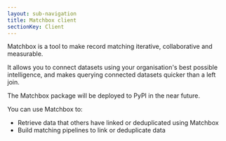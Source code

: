 ```yaml
---
layout: sub-navigation
title: Matchbox client
sectionKey: Client
---
```


Matchbox is a tool to make record matching iterative, collaborative and measurable.

It allows you to connect datasets using your organisation's best possible intelligence, and makes querying connected datasets quicker than a left join.

The Matchbox package will be deployed to PyPI in the near future.

You can use Matchbox to:

* Retrieve data that others have linked or deduplicated using Matchbox
* Build matching pipelines to link or deduplicate data
